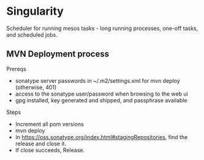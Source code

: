 # Singularity

Scheduler for running mesos tasks - long running processes, one-off tasks, and scheduled jobs.

## MVN Deployment process

Prereqs
- sonatype server passwords in ~/.m2/settings.xml for mvn deploy (otherwise, 401)
- access to the sonatype user/password when browsing to the web ui
- gpg installed, key generated and shipped, and passphrase available 

Steps
- Increment all pom versions
- mvn deploy
- In https://oss.sonatype.org/index.html#stagingRepositories, find the release and close it.
- If close succeeds, Release. 
